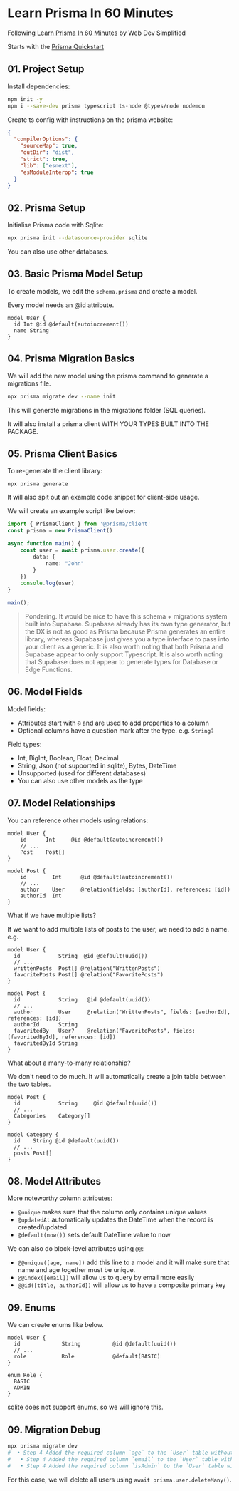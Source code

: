 # Learn Prisma In 60 Minutes

Following [Learn Prisma In 60 Minutes](https://youtu.be/RebA5J-rlwg) by Web Dev Simplified

Starts with the [Prisma Quickstart](https://www.prisma.io/docs/getting-started/quickstart)

## 01. Project Setup

Install dependencies:
```bash
npm init -y
npm i --save-dev prisma typescript ts-node @types/node nodemon
```

Create ts config with instructions on the prisma website:
```json
{
  "compilerOptions": {
    "sourceMap": true,
    "outDir": "dist",
    "strict": true,
    "lib": ["esnext"],
    "esModuleInterop": true
  }
}
```

## 02. Prisma Setup

Initialise Prisma code with Sqlite:
```bash
npx prisma init --datasource-provider sqlite
```

You can also use other databases.

## 03. Basic Prisma Model Setup

To create models, we edit the `schema.prisma` and create a model.

Every model needs an @id attribute.

```prisma
model User {
  id Int @id @default(autoincrement())
  name String
}
```

## 04. Prisma Migration Basics

We will add the new model using the prisma command to generate a migrations file.

```bash
npx prisma migrate dev --name init
```

This will generate migrations in the migrations folder (SQL queries).

It will also install a prisma client WITH YOUR TYPES BUILT INTO THE PACKAGE.

## 05. Prisma Client Basics

To re-generate the client library:
```prisma
npx prisma generate
```

It will also spit out an example code snippet for client-side usage.

We will create an example script like below:
```ts
import { PrismaClient } from '@prisma/client'
const prisma = new PrismaClient()

async function main() {
    const user = await prisma.user.create({
        data: {
            name: "John"
        }
    })
    console.log(user)
}

main();
```

> Pondering. It would be nice to have this schema + migrations system built into Supabase.
> Supabase already has its own type generator, but the DX is not as good as Prisma because Prisma generates
> an entire library, whereas Supabase just gives you a type interface to pass into your client as a generic.
> It is also worth noting that both Prisma and Supabase appear to only support Typescript.
> It is also worth noting that Supabase does not appear to generate types for Database or Edge Functions.

## 06. Model Fields

Model fields:
* Attributes start with `@` and are used to add properties to a column
* Optional columns have a question mark after the type. e.g. `String?`

Field types:
* Int, BigInt, Boolean, Float, Decimal
* String, Json (not supported in sqlite), Bytes, DateTime
* Unsupported (used for different databases)
* You can also use other models as the type

## 07. Model Relationships

You can reference other models using relations:
```prisma
model User {
    id      Int     @id @default(autoincrement())
    // ...
    Post    Post[]
}

model Post {
    id        Int      @id @default(autoincrement())
    // ...
    author    User     @relation(fields: [authorId], references: [id])
    authorId  Int
}
```

What if we have multiple lists?

If we want to add multiple lists of posts to the user, we need to add a name. e.g.
```prisma
model User {
  id            String  @id @default(uuid())
  // ...
  writtenPosts  Post[] @relation("WrittenPosts")
  favoritePosts Post[] @relation("FavoritePosts")
}

model Post {
  id            String   @id @default(uuid())
  // ...
  author        User     @relation("WrittenPosts", fields: [authorId], references: [id])
  authorId      String
  favoritedBy   User?    @relation("FavoritePosts", fields: [favoritedById], references: [id])
  favoritedById String
}
```

What about a many-to-many relationship?

We don't need to do much. It will automatically create a join table between the two tables.

```prisma
model Post {
  id            String     @id @default(uuid())
  // ...
  Categories    Category[]
}

model Category {
  id    String @id @default(uuid())
  // ...
  posts Post[]
}
```


## 08. Model Attributes

More noteworthy column attributes:
* `@unique` makes sure that the column only contains unique values
* `@updatedAt` automatically updates the DateTime when the record is created/updated
* `@default(now())` sets default DateTime value to now

We can also do block-level attributes using `@@`:
* `@@unique([age, name])` add this line to a model and it will make sure that name and age together must be unique.
* `@@index([email])` will allow us to query by email more easily
* `@@id([title, authorId])` will allow us to have a composite primary key

## 09. Enums

We can create enums like below.
```prisma
model User {
  id             String          @id @default(uuid())
  // ...
  role           Role            @default(BASIC)
}

enum Role {
  BASIC
  ADMIN
}
```

sqlite does not support enums, so we will ignore this.


## 09. Migration Debug

```bash
npx prisma migrate dev
#  • Step 4 Added the required column `age` to the `User` table without a default value. There are 3 rows in this table, it is not possible to execute this step.
#   • Step 4 Added the required column `email` to the `User` table without a default value. There are 3 rows in this table, it is not possible to execute this step.
#   • Step 4 Added the required column `isAdmin` to the `User` table without a default value. There are 3 rows in this table, it is not possible to execute this step.
```

For this case, we will delete all users using `await prisma.user.deleteMany()`.